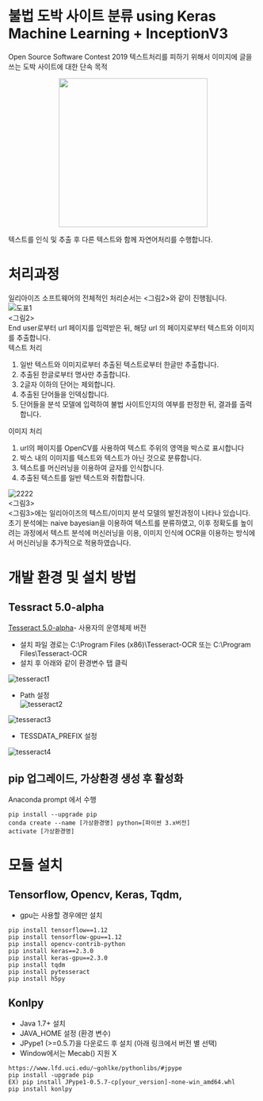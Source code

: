 # 불법 도박 사이트 분류 using Keras Machine Learning + InceptionV3
Open Source Software Contest 2019
텍스트처리를 피하기 위해서 이미지에 글을 쓰는 도박 사이트에 대한 단속 목적 

<center><img src="https://user-images.githubusercontent.com/28249894/66255556-d46a0b00-e7bf-11e9-8797-4e8398a15438.jpg" width="300" height="300"></center>

텍스트를 인식 및 추출 후 다른 텍스트와 함께 자연어처리를 수행합니다.

# 처리과정
일리아이즈 소프트웨어의 전체적인 처리순서는 <그림2>와 같이 진행됩니다.    
![도표1](https://user-images.githubusercontent.com/44759382/66236568-c9ff3100-e72d-11e9-8e2c-be17e95ae27e.png)   
 <그림2>   
End user로부터 url 페이지를 입력받은 뒤, 해당 url 의 페이지로부터 텍스트와 이미지를 추출합니다.  
텍스트 처리  
1. 일반 텍스트와 이미지로부터 추출된 텍스트로부터 한글만 추출합니다.  
2. 추출된 한글로부터 명사만 추출합니다.  
3. 2글자 이하의 단어는 제외합니다.  
4. 추출된 단어들을 인덱싱합니다.  
5. 단어들을 분석 모델에 입력하여 불법 사이트인지의 여부를 판정한 뒤, 결과를 출력합니다.
  
이미지 처리  
 1. url의  페이지를 OpenCV를 사용하여 텍스트 주위의 영역을  박스로 표시합니다  
2. 박스 내의 이미지를 텍스트와 텍스트가 아닌 것으로 분류합니다.  
3. 텍스트를 머신러닝을 이용하여 글자를 인식합니다.  
4. 추출된 텍스트를 일반 텍스트와 취합합니다.   
  
![2222](https://user-images.githubusercontent.com/28249894/66268599-f627c880-e879-11e9-8981-bdf1ae359eff.jpg)   
<그림3>  
<그림3>에는 일리아이즈의 텍스트/이미지 분석 모델의 발전과정이 나타나 있습니다.  
초기 분석에는 naive bayesian을 이용하여 텍스트를 분류하였고, 이후 정확도를 높이려는 과정에서 텍스트 분석에 머신러닝을 이용, 이미지 인식에 OCR을 이용하는 방식에서 머신러닝을 추가적으로 적용하였습니다.

# 개발 환경 및 설치 방법

## Tessract 5.0-alpha  
[Tesseract 5.0-alpha](https://github.com/UB-Mannheim/tesseract/wiki)- 사용자의 운영체제 버전   

* 설치 파일 경로는  C:\Program Files (x86)\Tesseract-OCR   또는 C:\Program Files\Tesseract-OCR  
* 설치 후 아래와 같이 환경변수 탭 클릭  

![tesseract1](https://user-images.githubusercontent.com/39071632/66267863-9b8a6e80-e871-11e9-9ac2-cc9224976936.JPG)


* Path 설정  
![tesseract2](https://user-images.githubusercontent.com/39071632/66267865-9e855f00-e871-11e9-8de0-13722809c1eb.JPG)

![tesseract3](https://user-images.githubusercontent.com/39071632/66267866-a04f2280-e871-11e9-837d-cc8f5774d4bc.JPG)

* TESSDATA_PREFIX 설정

![tesseract4](https://user-images.githubusercontent.com/39071632/66267892-df7d7380-e871-11e9-8ee7-2f8b6af20331.JPG)  

## pip 업그레이드, 가상환경 생성 후 활성화 

Anaconda prompt 에서 수행 
```
pip install --upgrade pip
conda create --name [가상환경명] python=[파이썬 3.x버전]
activate [가상환경명]
```
# 모듈 설치  
## Tensorflow, Opencv, Keras, Tqdm, 

* gpu는 사용할 경우에만 설치
```
pip install tensorflow==1.12  
pip install tensorflow-gpu==1.12  
pip install opencv-contrib-python
pip install keras==2.3.0
pip install keras-gpu==2.3.0
pip install tqdm
pip install pytesseract
pip install h5py
```

## Konlpy  
* Java 1.7+ 설치
* JAVA_HOME 설정 (환경 변수)
* JPype1 (>=0.5.7)을 다운로드 후 설치 (아래 링크에서 버전 별 선택)
* Window에서는 Mecab() 지원 X
```
https://www.lfd.uci.edu/~gohlke/pythonlibs/#jpype
pip install -upgrade pip
EX) pip install JPype1-0.5.7-cp[your_version]-none-win_amd64.whl
pip install konlpy
```
